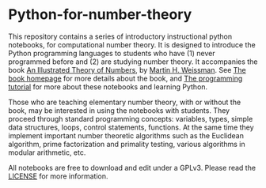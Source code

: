 # Python-for-number-theory

This repository contains a series of introductory instructional python notebooks, for computational number theory.  It is designed to introduce the Python programming languages to students who have (1) never programmed before and (2) are studying number theory.  It accompanies the book [An Illustrated Theory of Numbers](http://bookstore.ams.org/mbk-105), by [Martin H. Weissman](http://martyweissman.com).  See [The book homepage](http://illustratedtheoryofnumbers.com/) for more details about the book, and [The programming tutorial](http://illustratedtheoryofnumbers.com/prog.html) for more about these notebooks and learning Python.

Those who are teaching elementary number theory, with or without the book, may be interested in using the notebooks with students.  They proceed through standard programming concepts:  variables, types, simple data structures, loops, control statements, functions.  At the same time they implement important number theoretic algorithms such as the Euclidean algorithm, prime factorization and primality testing, various algorithms in modular arithmetic, etc.

All notebooks are free to download and edit under a GPLv3. Please read the [LICENSE](https://github.com/MartyWeissman/Python-for-number-theory/blob/master/LICENSE) for more information.
